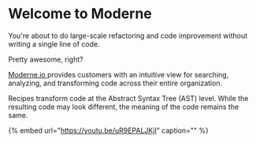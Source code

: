 # Welcome to Moderne

You're about to do large-scale refactoring and code improvement without writing a single line of code.

Pretty awesome, right?

[Moderne.io ](https://moderne.io)provides customers with an intuitive view for searching, analyzing, and transforming code across their entire organization.

Recipes transform code at the Abstract Syntax Tree \(AST\) level. While the resulting code may look different, the meaning of the code remains the same.

{% embed url="https://youtu.be/uR9EPALJKjI" caption="" %}
